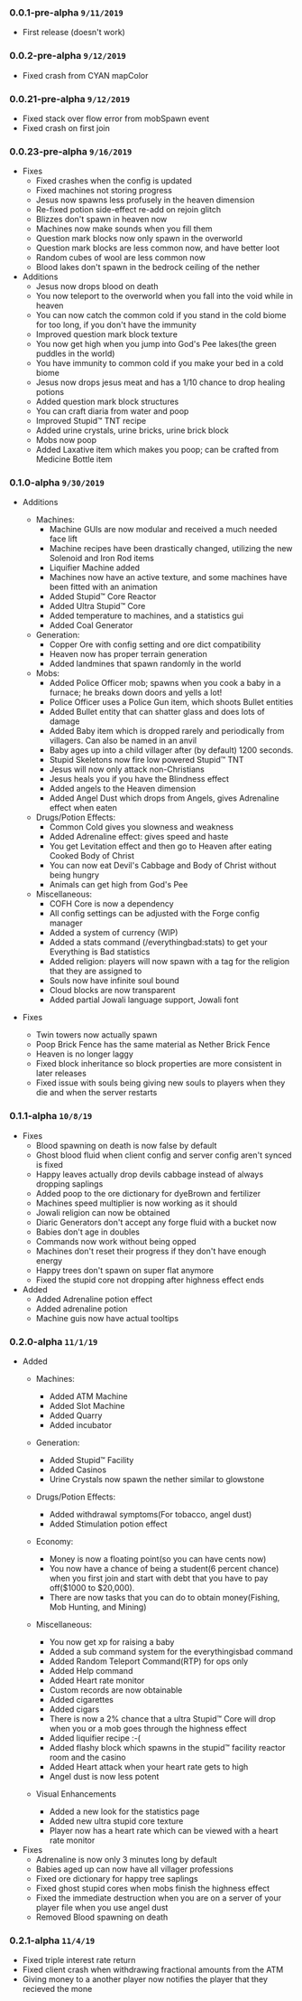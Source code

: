 ### 0.0.1-pre-alpha `9/11/2019`
  * First release (doesn't work)
  
### 0.0.2-pre-alpha `9/12/2019`
  * Fixed crash from CYAN mapColor

### 0.0.21-pre-alpha `9/12/2019`
  * Fixed stack over flow error from mobSpawn event
  * Fixed crash on first join
  
### 0.0.23-pre-alpha `9/16/2019`
  * Fixes
    * Fixed crashes when the config is updated
    * Fixed machines not storing progress
    * Jesus now spawns less profusely in the heaven dimension
    * Re-fixed potion side-effect re-add on rejoin glitch
    * Blizzes don't spawn in heaven now
    * Machines now make sounds when you fill them
    * Question mark blocks now only spawn in the overworld
    * Question mark blocks are less common now, and have better loot
    * Random cubes of wool are less common now
    * Blood lakes don't spawn in the bedrock ceiling of the nether
  * Additions
    * Jesus now drops blood on death
    * You now teleport to the overworld when you 
    fall into the void while in heaven
    * You can now catch the common cold if you stand in the cold 
    biome for too long, if you don't have the immunity
    * Improved question mark block texture
    * You now get high when you jump into God's Pee lakes(the green puddles in the world)
    * You have immunity to common cold if you make your bed in a cold biome
    * Jesus now drops jesus meat and has a 1/10 chance to drop healing potions
    * Added question mark block structures
    * You can craft diaria from water and poop
    * Improved Stupid™ TNT recipe
    * Added urine crystals, urine bricks, urine brick block
    * Mobs now poop
    * Added Laxative item which makes you poop; can be crafted from Medicine Bottle item
    
### 0.1.0-alpha `9/30/2019`
    
  * Additions
    * Machines:
      * Machine GUIs are now modular and received a much needed face lift
      * Machine recipes have been drastically changed, utilizing the new Solenoid and Iron Rod items
      * Liquifier Machine added
      * Machines now have an active texture, and some machines have been fitted with an animation
      * Added Stupid™ Core Reactor
      * Added Ultra Stupid™ Core
      * Added temperature to machines, and a statistics gui
      * Added Coal Generator
    * Generation:
      * Copper Ore with config setting and ore dict compatibility
      * Heaven now has proper terrain generation
      * Added landmines that spawn randomly in the world
    * Mobs:
      * Added Police Officer mob; spawns when you cook a baby in a furnace; he breaks down doors and yells a lot!
      * Police Officer uses a Police Gun item, which shoots Bullet entities
      * Added Bullet entity that can shatter glass and does lots of damage
      * Added Baby item which is dropped rarely and periodically from villagers. Can also be named in an anvil
      * Baby ages up into a child villager after (by default) 1200 seconds.
      * Stupid Skeletons now fire low powered Stupid™ TNT
      * Jesus will now only attack non-Christians
      * Jesus heals you if you have the Blindness effect
      * Added angels to the Heaven dimension
      * Added Angel Dust which drops from Angels, gives Adrenaline effect when eaten
    * Drugs/Potion Effects:
      * Common Cold gives you slowness and weakness
      * Added Adrenaline effect: gives speed and haste
      * You get Levitation effect and then go to Heaven after eating Cooked Body of Christ
      * You can now eat Devil's Cabbage and Body of Christ without being hungry
      * Animals can get high from God's Pee
    * Miscellaneous:
      * COFH Core is now a dependency 
      * All config settings can be adjusted with the Forge config manager
      * Added a system of currency (WIP)
      * Added a stats command (/everythingbad:stats) to get your Everything is Bad statistics
      * Added religion: players will now spawn with a tag for the religion that they are assigned to
      * Souls now have infinite soul bound
      * Cloud blocks are now transparent
      * Added partial Jowali language support, Jowali font
      
  * Fixes
    * Twin towers now actually spawn
    * Poop Brick Fence has the same material as Nether Brick Fence
    * Heaven is no longer laggy
    * Fixed block inheritance so block properties are more consistent in later releases 
    * Fixed issue with souls being giving new souls to players when they die and when the server restarts
    
### 0.1.1-alpha `10/8/19`
 
  * Fixes
    * Blood spawning on death is now false by default
    * Ghost blood fluid when client config and server config aren't synced is fixed
    * Happy leaves actually drop devils cabbage instead of always dropping saplings
    * Added poop to the ore dictionary for dyeBrown and fertilizer
    * Machines speed multiplier is now working as it should
    * Jowali religion can now be obtained
    * Diaric Generators don't accept any forge fluid with a bucket now
    * Babies don't age in doubles 
    * Commands now work without being opped
    * Machines don't reset their progress if they don't have enough energy
    * Happy trees don't spawn on super flat anymore
    * Fixed the stupid core not dropping after highness effect ends
  * Added
    * Added Adrenaline potion effect
    * Added adrenaline potion
    * Machine guis now have actual tooltips
    
### 0.2.0-alpha `11/1/19`

  * Added
    * Machines:
      * Added ATM Machine
      * Added Slot Machine
      * Added Quarry
      * Added incubator
    * Generation:
      * Added Stupid™ Facility
      * Added Casinos
      * Urine Crystals now spawn the nether similar to glowstone
    * Drugs/Potion Effects:
      * Added withdrawal symptoms(For tobacco, angel dust)
      * Added Stimulation potion effect
    * Economy:
      * Money is now a floating point(so you can have cents now)
      * You now have a chance of being a student(6 percent chance) when you first join and start with debt that you have to pay off($1000 to $20,000).
      * There are now tasks that you can do to obtain money(Fishing, Mob Hunting, and Mining)
    * Miscellaneous:
      * You now get xp for raising a baby
      * Added a sub command system for the everythingisbad command
      * Added Random Teleport Command(RTP) for ops only
      * Added Help command
      * Added Heart rate monitor
      * Custom records are now obtainable
      * Added cigarettes
      * Added cigars
      * There is now a 2% chance that a ultra Stupid™ Core will drop when you or a mob goes through the highness effect
      * Added liquifier recipe :-( 
      * Added flashy block which spawns in the stupid™ facility reactor room and the casino
      * Added Heart attack when your heart rate gets to high
      * Angel dust is now less potent
      
    * Visual Enhancements
      * Added a new look for the statistics page
      * Added new ultra stupid core texture
      * Player now has a heart rate which can be viewed with a heart rate monitor
  * Fixes
    * Adrenaline is now only 3 minutes long by default
    * Babies aged up can now have all villager professions
    * Fixed ore dictionary for happy tree saplings
    * Fixed ghost stupid cores when mobs finish the highness effect
    * Fixed the immediate destruction when you are on a server of your player file when you use angel dust
    * Removed Blood spawning on death
### 0.2.1-alpha `11/4/19`
   * Fixed triple interest rate return
   * Fixed client crash when withdrawing fractional amounts from the ATM
   * Giving money to a another player now notifies the player that they recieved the mone

